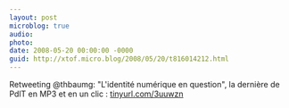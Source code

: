 ```yaml
---
layout: post
microblog: true
audio: 
photo: 
date: 2008-05-20 00:00:00 -0000
guid: http://xtof.micro.blog/2008/05/20/t816014212.html
---
```

Retweeting @thbaumg: "L'identité numérique en question", la dernière de PdlT en MP3 et en un clic : [tinyurl.com/3uuwzn](http://tinyurl.com/3uuwzn)

